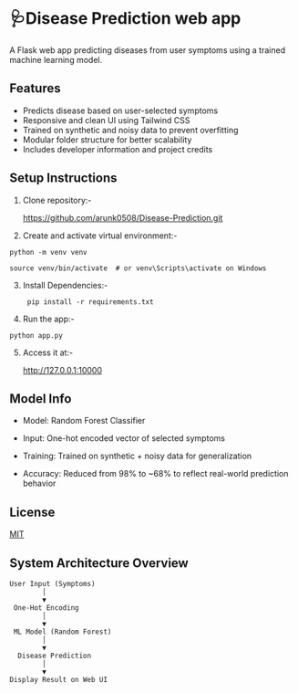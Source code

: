 
# 🩺Disease Prediction web app

A Flask web app predicting diseases from user symptoms using a trained machine learning model.



## Features
- Predicts disease based on user-selected symptoms
- Responsive and clean UI using Tailwind CSS
- Trained on synthetic and noisy data to prevent overfitting
- Modular folder structure for better scalability
- Includes developer information and project credits

## Setup Instructions

1. Clone repository:-

    https://github.com/arunk0508/Disease-Prediction.git

2. Create and activate virtual environment:-

 ``` python -m venv venv ```

 ```source venv/bin/activate  # or venv\Scripts\activate on Windows```

3. Install Dependencies:-

   ``` pip install -r requirements.txt```

4. Run the app:-

 ```python app.py```

5. Access it at:-

    http://127.0.0.1:10000
## Model Info

- Model: Random Forest Classifier

- Input: One-hot encoded vector of selected symptoms

- Training: Trained on synthetic + noisy data for generalization

- Accuracy: Reduced from 98% to ~68% to reflect real-world prediction behavior
## License

[MIT](https://choosealicense.com/licenses/mit/)


##  System Architecture Overview

```
User Input (Symptoms)
        │
        ▼
 One-Hot Encoding
        │
        ▼
 ML Model (Random Forest)
        │
        ▼
  Disease Prediction
        │
        ▼
Display Result on Web UI
```

